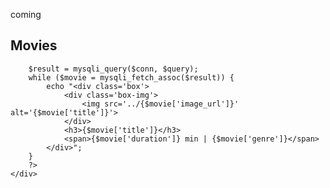 coming
<!-- <section class="coming" id="coming">
    <h2>Coming Soon</h2>
    <div class="coming-container">
        <?php
        $query = "SELECT * FROM movies WHERE status='coming_soon'";
        $result = mysqli_query($conn, $query);
        while ($movie = mysqli_fetch_assoc($result)) {
            echo "<div class='box'>
                <div class='box-img'>
                    <img src='../manager/assets/img/1600222200_avengersendgame-20190417122917-18221.jpg' alt='{$movie['title']}'>
                </div>
                <h3>{$movie['title']}</h3>
                <span>Release Date: {$movie['release_date']}</span>
            </div>";
        }
        ?>
    </div>
</section> -->

<?php
// Include the database connection
include '../Database/connection.php';  // Adjust the path if needed
?>
<section class="movies" id="movies">
    <h2>Movies</h2>
    <div class="movies-container">
        <?php
        // Make sure the connection is available
        $query = "SELECT * FROM movies WHERE release_date <= CURDATE() ORDER BY release_date DESC";

        $result = mysqli_query($conn, $query);
        while ($movie = mysqli_fetch_assoc($result)) {
            echo "<div class='box'>
                <div class='box-img'>
                    <img src='../{$movie['image_url']}' alt='{$movie['title']}'>
                </div>
                <h3>{$movie['title']}</h3>
                <span>{$movie['duration']} min | {$movie['genre']}</span>
            </div>";
        }
        ?>
    </div>
</section>

